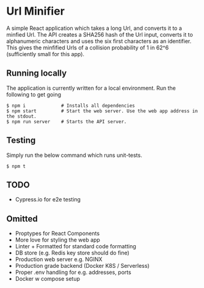 # Url Minifier
A simple React application which takes a long Url, and converts it to a minfied Url. The API creates a SHA256 hash of the Url input, converts it to alphanumeric characters and uses the six first characters as an identifier. This gives the minfified Urls of a collision probability of 1 in 62^6 (sufficiently small for this app).

## Running locally
The application is currently written for a local environment. Run the following to get going

    $ npm i             # Installs all dependencies
    $ npm start         # Start the web server. Use the web app address in the stdout.
    $ npm run server    # Starts the API server.

## Testing
Simply run the below command which runs unit-tests.

    $ npm t

## TODO
- Cypress.io for e2e testing

## Omitted
- Proptypes for React Components
- More love for styling the web app
- Linter + Formatted for standard code formatting
- DB store (e.g. Redis key store should do fine)
- Production web server e.g. NGINX
- Production grade backend (Docker K8S / Serverless)
- Proper .env handling for e.g. addresses, ports
- Docker w compose setup
